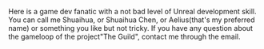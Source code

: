 Here is a game dev fanatic with a not bad level of Unreal development skill.
You can call me Shuaihua, or Shuaihua Chen, or Aelius(that's my preferred name) or something you like but not tricky.
If you have any question about the gameloop of the project"The Guild", contact me through the email.
